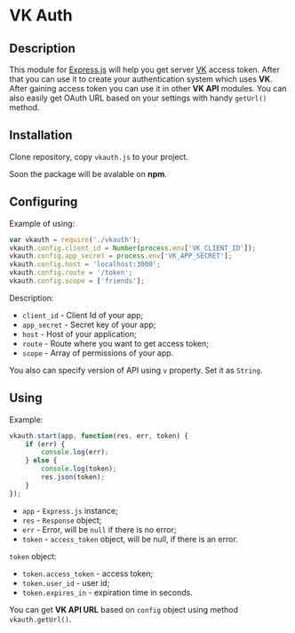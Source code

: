 # VK Auth
## Description

This module for [Express.js](http://expressjs.com/) will help you get server [VK](http://vk.com) access token. After that you can use it to create your authentication system which uses **VK**. After gaining access token you can use it in other **VK API** modules. You can also easily get OAuth URL based on your settings with handy `getUrl()` method. 

## Installation

Clone repository, copy `vkauth.js` to your project.

Soon the package will be avalable on **npm**.

## Configuring

Example of using:

```javascript
var vkauth = require('./vkauth');
vkauth.config.client_id = Number(process.env['VK_CLIENT_ID']);
vkauth.config.app_secret = process.env['VK_APP_SECRET'];
vkauth.config.host = 'localhost:3000';
vkauth.config.route = '/token';
vkauth.config.scope = ['friends'];
```

Description:

* `client_id` - Client Id of your app;
* `app_secret` - Secret key of your app;
* `host` - Host of your application;
* `route` - Route where you want to get access token;
* `scope` - Array of permissions of your app.

You also can specify version of API using `v` property. Set it as `String`.

## Using

Example:

```javascript
vkauth.start(app, function(res, err, token) {
    if (err) {
        console.log(err);
    } else {
        console.log(token);
        res.json(token);
    }
});
```

* `app` - `Express.js` instance;
* `res` - `Response` object;
* `err` - Error, will be `null` if there is no error;
* `token` - `access_token` object, will be null, if there is an error.

`token` object:

* `token.access_token` - access token;
* `token.user_id` - user id;
* `token.expires_in` - expiration time in seconds.

You can get **VK API URL** based on `config` object using method `vkauth.getUrl()`.

